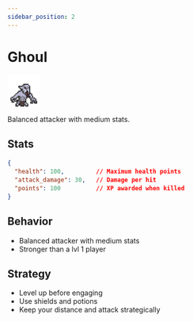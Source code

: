 ```yaml
---
sidebar_position: 2
---
```


# Ghoul

![Ghoul](../images/ghoul.gif)

Balanced attacker with medium stats.

## Stats

```json
{
  "health": 100,         // Maximum health points
  "attack_damage": 30,   // Damage per hit
  "points": 100          // XP awarded when killed
}
```

## Behavior

- Balanced attacker with medium stats
- Stronger than a lvl 1 player

## Strategy

- Level up before engaging
- Use shields and potions
- Keep your distance and attack strategically
